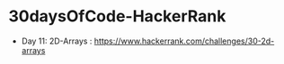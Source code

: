 # 30daysOfCode-HackerRank

- Day 11: 2D-Arrays : https://www.hackerrank.com/challenges/30-2d-arrays
